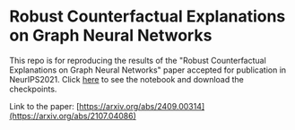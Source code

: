 # Robust Counterfactual Explanations on Graph Neural Networks
This repo is for reproducing the results of the "Robust Counterfactual Explanations on Graph Neural Networks" paper accepted for publication in NeurIPS2021. Click [here](https://developer.huaweicloud.com/develop/aigallery/notebook/detail?id=e41f63d3-e346-4891-bf6a-40e64b4a3278) to see the notebook and download the checkpoints.

Link to the paper: [https://arxiv.org/abs/2409.00314](https://arxiv.org/abs/2107.04086)
